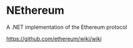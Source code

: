 NEthereum
=========

A .NET implementation of the Ethereum protocol

https://github.com/ethereum/wiki/wiki

